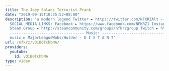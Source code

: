```yaml
---
title: The Joey Salads Terrorist Prank
date: "2019-09-15T10:35:52+08:00"
description: 'a modern legend Twitter ► https://twitter.com/NFKRZAlt ---------------------------------
  SOCIAL MEDIA LINKS: Facebook ► https://www.facebook.com/NFKRZ1 Instagram ► https://instagram.com/roman_nfkrz/
  Steam Group ► http://steamcommunity.com/groups/nfkrzgroup Twitch ► http://www.twitch.tv/nfkrz
  --------------------------------- Music: --------------------------------- Outro
  music ► MajorLeagueWobs/Holder - D I S T A N T'
url: /nfkrz/vQiB0TchbNA/
providers:
  youtube:
    id: vQiB0TchbNA
type: video
---
```

